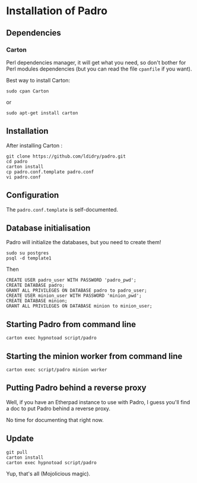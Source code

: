 # Installation of Padro

## Dependencies

### Carton

Perl dependencies manager, it will get what you need, so don't bother for Perl modules dependencies (but you can read the file `cpanfile` if you want).

Best way to install Carton:

```shell
sudo cpan Carton
```

or

```shell
sudo apt-get install carton
```

## Installation

After installing Carton :

```shell
git clone https://github.com/ldidry/padro.git
cd padro
carton install
cp padro.conf.template padro.conf
vi padro.conf
```

## Configuration

The `padro.conf.template` is self-documented.

## Database initialisation

Padro will initialize the databases, but you need to create them!

```
sudo su postgres
psql -d template1
```

Then

```
CREATE USER padro_user WITH PASSWORD 'padro_pwd';
CREATE DATABASE padro;
GRANT ALL PRIVILEGES ON DATABASE padro to padro_user;
CREATE USER minion_user WITH PASSWORD 'minion_pwd';
CREATE DATABASE minion;
GRANT ALL PRIVILEGES ON DATABASE minion to minion_user;
```

## Starting Padro from command line

```
carton exec hypnotoad script/padro
```

## Starting the minion worker from command line

```
carton exec script/padro minion worker
```

## Putting Padro behind a reverse proxy

Well, if you have an Etherpad instance to use with Padro, I guess you'll find a doc to put Padro behind a reverse proxy.

No time for documenting that right now.

## Update

```
git pull
carton install
carton exec hypnotoad script/padro
```

Yup, that's all (Mojolicious magic).

